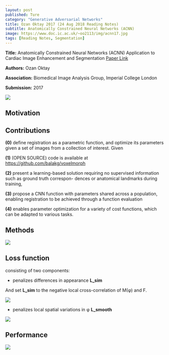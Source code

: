 ```yaml
---
layout: post
published: Ture
category: "Generative Adversarial Networks"
title: Ozan Oktay 2017 (24 Aug 2018 Reading Notes)
subtitle: Anatomically Constrained Neural Networks (ACNN)
image: https://www.doc.ic.ac.uk/~oo2113/img/acnn17.jpg
tags: [Reading Notes, Segmentation]
---
```


**Title:** 
Anatomically Constrained Neural Networks (ACNN)  Application to Cardiac Image Enhancement and Segmentation [Paper Link](https://arxiv.org/abs/1705.08302)

**Authors:** Ozan Oktay

**Association:** Biomedical Image Analysis Group, Imperial College London

**Submission:** 2017

![](https://www.doc.ic.ac.uk/~oo2113/img/acnn17.jpg) 


## Motivation


## Contributions

**(0)** define registration as a parametric function, and optimize its parameters given a set of images from a collection of interest. Given

**(1)** (OPEN SOURCE) code is available at https://github.com/balakg/voxelmorph


**(2)** present a learning-based solution requiring no supervised information such as ground truth correspon- dences or anatomical landmarks during training,

**(3)** propose a CNN function with parameters shared across a population, enabling registration to be achieved through a function evaluation

**(4)** enables parameter optimization for a variety of cost functions, which can be adapted to various tasks.

## Methods

![](https://github.com/xuuuuuuchen/xuuuuuuchen.github.io/blob/master/img/2018-08-12-readnote/4.png?raw=true) 

## Loss function


consisting of two components:

- penalizes differences in appearance **L_sim**

And set **L_sim** to the negative local cross-correlation of M(φ) and F.

![](https://github.com/xuuuuuuchen/xuuuuuuchen.github.io/blob/master/img/2018-08-12-readnote/5.png?raw=true) 



- penalizes local spatial variations in φ **L_smooth**


![](https://github.com/xuuuuuuchen/xuuuuuuchen.github.io/blob/master/img/2018-08-12-readnote/6.png?raw=true) 



## Performance


![](https://github.com/xuuuuuuchen/xuuuuuuchen.github.io/blob/master/img/2018-08-12-readnote/7.png?raw=true) 



